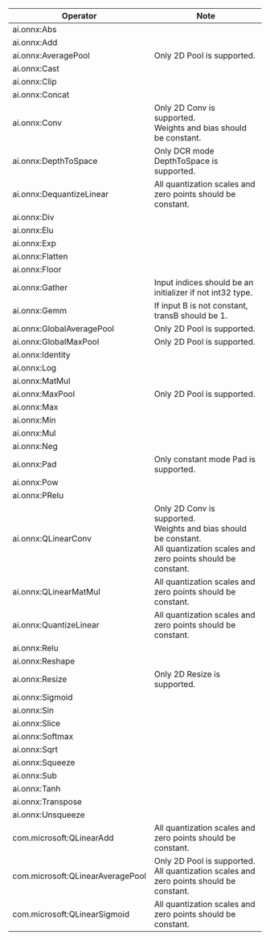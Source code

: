 <!--
Keep in sync with doco generated from /docs/execution-providers/NNAPI-ExecutionProvider.md on the gh_pages branch
-->
|Operator|Note|
|--------|------|
|ai.onnx:Abs||
|ai.onnx:Add||
|ai.onnx:AveragePool|Only 2D Pool is supported.|
|ai.onnx:Cast||
|ai.onnx:Clip||
|ai.onnx:Concat||
|ai.onnx:Conv|Only 2D Conv is supported.<br/>Weights and bias should be constant.|
|ai.onnx:DepthToSpace|Only DCR mode DepthToSpace is supported.|
|ai.onnx:DequantizeLinear|All quantization scales and zero points should be constant.|
|ai.onnx:Div||
|ai.onnx:Elu||
|ai.onnx:Exp||
|ai.onnx:Flatten||
|ai.onnx:Floor||
|ai.onnx:Gather|Input indices should be an initializer if not int32 type.|
|ai.onnx:Gemm|If input B is not constant, transB should be 1.|
|ai.onnx:GlobalAveragePool|Only 2D Pool is supported.|
|ai.onnx:GlobalMaxPool|Only 2D Pool is supported.|
|ai.onnx:Identity||
|ai.onnx:Log||
|ai.onnx:MatMul||
|ai.onnx:MaxPool|Only 2D Pool is supported.|
|ai.onnx:Max||
|ai.onnx:Min||
|ai.onnx:Mul||
|ai.onnx:Neg||
|ai.onnx:Pad|Only constant mode Pad is supported.|
|ai.onnx:Pow||
|ai.onnx:PRelu||
|ai.onnx:QLinearConv|Only 2D Conv is supported.<br/>Weights and bias should be constant.<br/>All quantization scales and zero points should be constant.|
|ai.onnx:QLinearMatMul|All quantization scales and zero points should be constant.|
|ai.onnx:QuantizeLinear|All quantization scales and zero points should be constant.|
|ai.onnx:Relu||
|ai.onnx:Reshape||
|ai.onnx:Resize|Only 2D Resize is supported.|
|ai.onnx:Sigmoid||
|ai.onnx:Sin||
|ai.onnx:Slice||
|ai.onnx:Softmax||
|ai.onnx:Sqrt||
|ai.onnx:Squeeze||
|ai.onnx:Sub||
|ai.onnx:Tanh||
|ai.onnx:Transpose||
|ai.onnx:Unsqueeze||
|com.microsoft:QLinearAdd|All quantization scales and zero points should be constant.|
|com.microsoft:QLinearAveragePool|Only 2D Pool is supported.<br/>All quantization scales and zero points should be constant.|
|com.microsoft:QLinearSigmoid|All quantization scales and zero points should be constant.|

